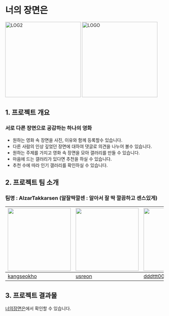 # 너의 장면은
<img width="240" alt="LOG2" src="https://user-images.githubusercontent.com/79240270/138110759-a56dc90f-9d75-4134-b6d5-ced86428d328.png">
<img width="240" alt="LOGO" src="https://user-images.githubusercontent.com/79240270/138110424-75cd4b70-594e-4c76-b2ef-ba8995c5919c.png">

## 1. 프로젝트 개요
### 서로 다른 장면으로 공감하는 하나의 영화
 - 원하는 영화 속 장면을 사진, 이유와 함께 등록할수 있습니다.
 - 다른 사람의 인상 깊었던 장면에 대하여 댓글로 의견을 나누어 볼수 있습니다.
 - 원하는 주제를 가지고 영화 속 장면을 모아 갤러리를 만들 수 있습니다.
 - 마음에 드는 갤러리가 있다면 추천을 하실 수 있습니다.
 - 추천 수에 따라 인기 갤러리를 확인하실 수 있습니다. 

## 2. 프로젝트 팀 소개
### 팀명 : AlzarTakkarsen (알잘딱깔센 : 알아서 잘 딱 깔끔하고 센스있게)
|<img src="https://avatars.githubusercontent.com/u/81817983?v=4" width="200px" height="200px">|<img src="https://avatars.githubusercontent.com/u/79883861?v=4" width="200px" height="200px">|<img src="https://avatars.githubusercontent.com/u/79240270?v=4" width="200px" height="200px">| <img src="https://avatars.githubusercontent.com/u/83868515?v=4" width="200px" height="200px"> |
| ----| ---- | ---- | ---- |
|[kangseokho](https://github.com/kangseokho)|[usreon](https://github.com/kangseokho)| [dddttt000](https://github.com/dddttt000)|[LeeSangHeon](https://github.com/LeeSangHeon86) |

## 3. 프로젝트 결과물
[너의장면은](https://urscene.de)에서 확인할 수 있습니다.

